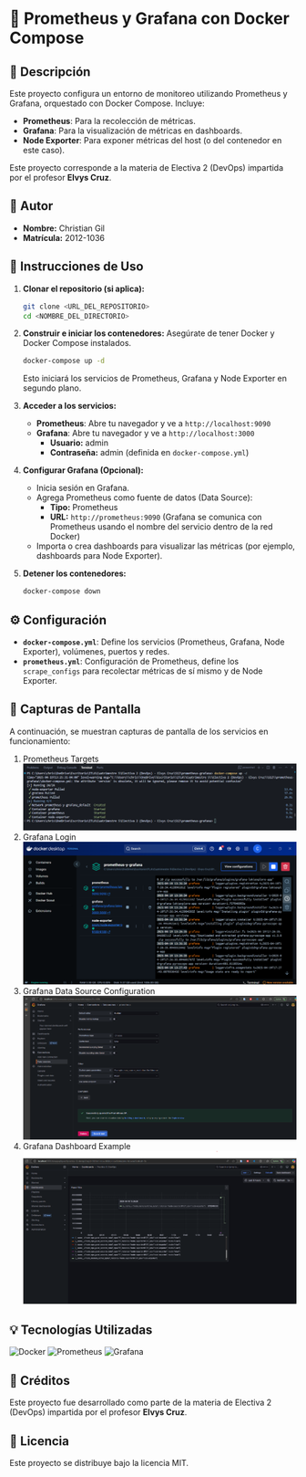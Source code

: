 # 🐳 Prometheus y Grafana con Docker Compose

## 📝 Descripción
Este proyecto configura un entorno de monitoreo utilizando Prometheus y Grafana, orquestado con Docker Compose. Incluye:
- **Prometheus**: Para la recolección de métricas.
- **Grafana**: Para la visualización de métricas en dashboards.
- **Node Exporter**: Para exponer métricas del host (o del contenedor en este caso).

Este proyecto corresponde a la materia de Electiva 2 (DevOps) impartida por el profesor **Elvys Cruz**.

## 👤 Autor
- **Nombre:** Christian Gil
- **Matrícula:** 2012-1036

## 🚀 Instrucciones de Uso
1.  **Clonar el repositorio (si aplica):**
    ```bash
    git clone <URL_DEL_REPOSITORIO>
    cd <NOMBRE_DEL_DIRECTORIO>
    ```
2.  **Construir e iniciar los contenedores:**
    Asegúrate de tener Docker y Docker Compose instalados.
    ```bash
    docker-compose up -d
    ```
    Esto iniciará los servicios de Prometheus, Grafana y Node Exporter en segundo plano.

3.  **Acceder a los servicios:**
    *   **Prometheus**: Abre tu navegador y ve a `http://localhost:9090`
    *   **Grafana**: Abre tu navegador y ve a `http://localhost:3000`
        *   **Usuario:** admin
        *   **Contraseña:** admin (definida en `docker-compose.yml`)

4.  **Configurar Grafana (Opcional):**
    *   Inicia sesión en Grafana.
    *   Agrega Prometheus como fuente de datos (Data Source):
        *   **Tipo:** Prometheus
        *   **URL:** `http://prometheus:9090` (Grafana se comunica con Prometheus usando el nombre del servicio dentro de la red Docker)
    *   Importa o crea dashboards para visualizar las métricas (por ejemplo, dashboards para Node Exporter).

5.  **Detener los contenedores:**
    ```bash
    docker-compose down
    ```

## ⚙️ Configuración
-   **`docker-compose.yml`**: Define los servicios (Prometheus, Grafana, Node Exporter), volúmenes, puertos y redes.
-   **`prometheus.yml`**: Configuración de Prometheus, define los `scrape_configs` para recolectar métricas de sí mismo y de Node Exporter.

## 📸 Capturas de Pantalla
A continuación, se muestran capturas de pantalla de los servicios en funcionamiento:

1.  Prometheus Targets
    ![Captura 1](./img/img1.png)
2.  Grafana Login
    ![Captura 2](./img/img2.png)
3.  Grafana Data Source Configuration
    ![Captura 3](./img/img3.png)
4.  Grafana Dashboard Example
    ![Captura 4](./img/img4.png)

## 💡 Tecnologías Utilizadas
![Docker](https://img.shields.io/badge/Docker-2496ED?style=for-the-badge&logo=docker&logoColor=white)
![Prometheus](https://img.shields.io/badge/Prometheus-E6522C?style=for-the-badge&logo=prometheus&logoColor=white)
![Grafana](https://img.shields.io/badge/Grafana-F46800?style=for-the-badge&logo=grafana&logoColor=white)

## 🙏 Créditos
Este proyecto fue desarrollado como parte de la materia de Electiva 2 (DevOps) impartida por el profesor **Elvys Cruz**.

## 📄 Licencia
Este proyecto se distribuye bajo la licencia MIT.


